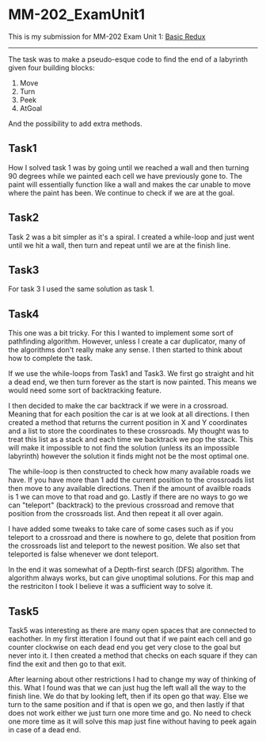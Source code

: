 # MM-202_ExamUnit1
This is my submission for MM-202 Exam Unit 1: [Basic Redux](https://github.com/CodeCraftCurriculum-II/module_basics_redux_I/)

---

The task was to make a pseudo-esque code to find the end of a labyrinth given four building blocks:
1. Move
2. Turn
3. Peek
4. AtGoal

And the possibility to add extra methods.

## Task1

How I solved task 1 was by going until we reached a wall and then turning 90 degrees while we painted each cell we have previously gone to. The paint will essentially function like a wall and makes the car unable to move where the paint has been. We continue to check if we are at the goal.

## Task2

Task 2 was a bit simpler as it's a spiral. I created a while-loop and just went until we hit a wall, then turn and repeat until we are at the finish line.

## Task3

For task 3 I used the same solution as task 1.

## Task4

This one was a bit tricky. For this I wanted to implement some sort of pathfinding algorithm. However, unless I create a car duplicator, many of the algorithms don't really make any sense. I then started to think about how to complete the task.

If we use the while-loops from Task1 and Task3. We first go straight and hit a dead end, we then turn forever as the start is now painted. This means we would need some sort of backtracking feature.

I then decided to make the car backtrack if we were in a crossroad. Meaning that for each position the car is at we look at all directions. I then created a method that returns the current position in X and Y coordinates and a list to store the coordinates to these crossroads. My thought was to treat this list as a stack and each time we backtrack we pop the stack. This will make it impossible to not find the solution (unless its an impossible labyrinth) however the solution it finds might not be the most optimal one.

The while-loop is then constructed to check how many available roads we have. If you have more than 1 add the current position to the crossroads list then move to any available directions. Then if the amount of availble roads is 1 we can move to that road and go. Lastly if there are no ways to go we can "teleport" (backtrack) to the previous crossroad and remove that position from the crossroads list. And then repeat it all over again.

I have added some tweaks to take care of some cases such as if you teleport to a crossroad and there is nowhere to go, delete that position from the crossroads list and teleport to the newest position. We also set that teleported is false whenever we dont teleport.

In the end it was somewhat of a Depth-first search (DFS) algorithm. The algorithm always works, but can give unoptimal solutions. For this map and the restriciton I took I believe it was a sufficient way to solve it.

## Task5

Task5 was interesting as there are many open spaces that are connected to eachother. In my first itteration I found out that if we paint each cell and go counter clockwise on each dead end you get very close to the goal but never into it. I then created a method that checks on each square if they can find the exit and then go to that exit.

After learning about other restrictions I had to change my way of thinking of this. What I found was that we can just hug the left wall all the way to the finish line. We do that by looking left, then if its open go that way. Else we turn to the same position and if that is open we go, and then lastly if that does not work either we just turn one more time and go. No need to check one more time as it will solve this map just fine without having to peek again in case of a dead end.